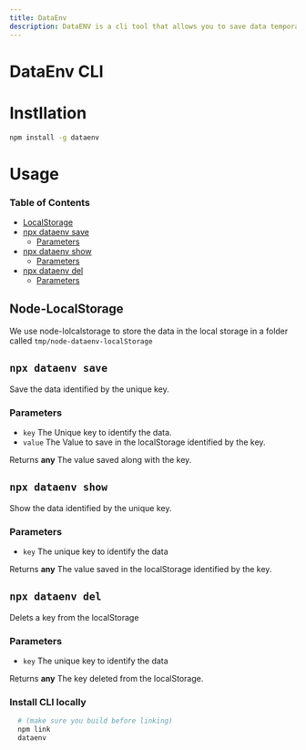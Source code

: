 ```yaml
---
title: DataEnv
description: DataENV is a cli tool that allows you to save data temporarily using your terminal
---
```


# DataEnv CLI

# Instllation 
```bash
npm install -g dataenv
```

# Usage 
### Table of Contents

*   [LocalStorage][1]
*   [npx dataenv save][2]
    *   [Parameters][3]
*   [npx dataenv show][4]
    *   [Parameters][5]
*   [npx dataenv del][6]
    *   [Parameters][7]

## Node-LocalStorage

We use node-lolcalstorage to store the data in the local storage in a folder called `tmp/node-dataenv-localStorage`

## `npx dataenv save`

Save the data identified by the unique key.

### Parameters

*   `key`  The Unique key to identify the data.
*   `value`  The Value to save in the localStorage identified by the key.

Returns **any** The value saved along with the key.

## `npx dataenv show`

Show the data identified by the unique key.

### Parameters

*   `key`  The unique key to identify the data

Returns **any** The value saved in the localStorage identified by the key.

## `npx dataenv del`

Delets a key from the localStorage

### Parameters

*   `key`  The unique key to identify the data

Returns **any** The key deleted from the localStorage.

[1]: #node-localstorage

[2]: #npx-dataenv-save

[3]: #parameters

[4]: #npx-dataenv-show

[5]: #parameters-1

[6]: #npx-dataenv-del

[7]: #parameters-2

### Install CLI locally
```bash
  # (make sure you build before linking)
  npm link
  dataenv
```
